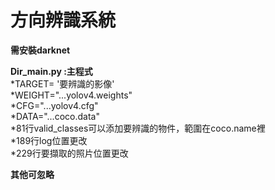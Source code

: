 # **方向辨識系統**
**需安裝darknet**    

**Dir_main.py :主程式**        
*TARGET= '要辨識的影像'    
*WEIGHT="...yolov4.weights"    
*CFG="...yolov4.cfg"    
*DATA="...coco.data"    
*81行valid_classes可以添加要辨識的物件，範圍在coco.name裡    
*189行log位置更改    
*229行要擷取的照片位置更改    

**其他可忽略**    
